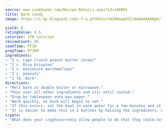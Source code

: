 ```yaml
---
source: www.cookbooks.com/Recipe-Details.aspx?id=188891
title: Bark Candy
image: https://1.bp.blogspot.com/-f-w_qY3Osto/YA2H0aap8SI/AAAAAAAABg4/17myAO5s9b8JksYvWDXpYkaDlcY0g6k_gCLcBGAsYHQ/s296/3.png

yield: 8
ratingValue: 4.5
calories: 178 calories
reviewCount: 45
cookTime: PT1H
prepTime: PT36M
ingredients:
- "2 c. Capn Crunch peanut butter cereal"
- "2 c. Rice Krispies"
- "2 c. miniature marshmallows"
- "2 c. peanuts"
- "1 lb. bark"
directions:
- "Melt bark in double boiler or microwave."
- "Pour over all other ingredients and stir until coated."
- "Drop by tablespoon onto wax paper."
- "Work quickly, as bark will begin to set."
- "If this occurs, set the bowl in warm water for a few minutes and stir again."
- "It is easier to make this in 2 batches by halving the ingredients. Allow to cool and set, then store in airtight container."
crypto:
- "What does your cryptocurrency allow people to do that they could not do otherwise, and how does it help them do existing tasks more quickly or cheaply?"
---
```

